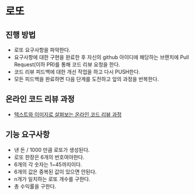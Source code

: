 # 로또
## 진행 방법
* 로또 요구사항을 파악한다.
* 요구사항에 대한 구현을 완료한 후 자신의 github 아이디에 해당하는 브랜치에 Pull Request(이하 PR)를 통해 코드 리뷰 요청을 한다.
* 코드 리뷰 피드백에 대한 개선 작업을 하고 다시 PUSH한다.
* 모든 피드백을 완료하면 다음 단계를 도전하고 앞의 과정을 반복한다.

## 온라인 코드 리뷰 과정
* [텍스트와 이미지로 살펴보는 온라인 코드 리뷰 과정](https://github.com/next-step/nextstep-docs/tree/master/codereview)

## 기능 요구사항
* 낸 돈 / 1000 만큼 로또가 생성된다.
* 로또 한장은 6개의 번호여야한다.
* 6개의 각 숫자는 1~45까지이다.
* 6개의 값은 중복된 값이 있으면 안된다.
* n개가 일치하는 로또 개수를 구한다.
* 총 수익률을 구한다.